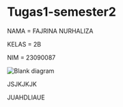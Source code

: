 # Tugas1-semester2

NAMA = FAJRINA NURHALIZA

KELAS = 2B

NIM = 23090087

![Blank diagram](https://github.com/fajrinanurhaliza/Tugas1-semester2/assets/149678720/356e910d-e1ab-41fd-9d1b-16e3345a3aef)

JSJKJKJK

JUAHDLIAUE
